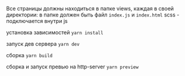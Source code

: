 Все страницы должны находиться в папке views, каждая в своей директории:
в папке должен быть файл `index.js` и `index.html`
scss - подключается внутри js

установка зависимостей
`yarn install`

запуск дев сервера
`yarn dev`

сборка
`yarn build`

сборка и запуск превью на http-server
`yarn preview`
